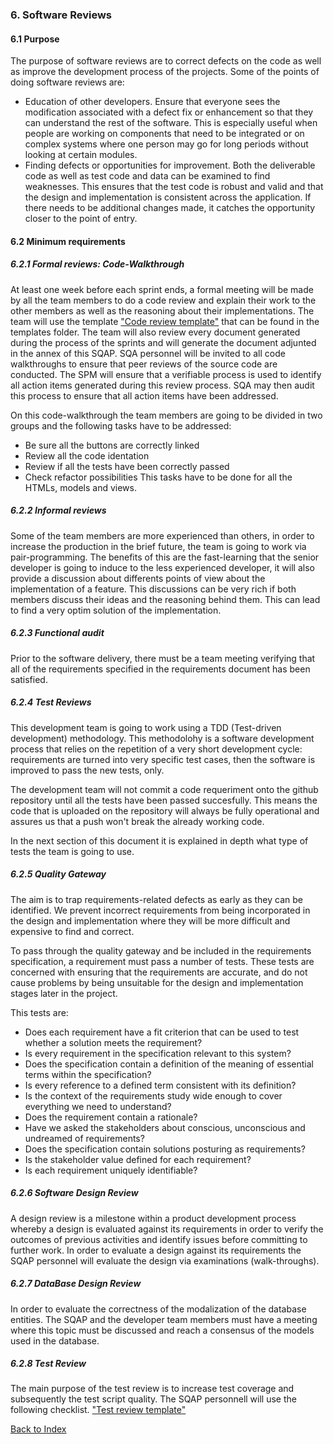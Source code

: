 ### 6. Software Reviews

#### 6.1 Purpose
The purpose of software reviews are to correct defects on the code as well as improve the development process of the projects. Some of the points of doing software reviews are: 
* Education of other developers. Ensure that everyone sees the modification associated with a defect fix or enhancement so that they can understand the rest of the software. This is especially useful when people are working on components that need to be integrated or on complex systems where one person may go for long periods without looking at certain modules.
* Finding defects or opportunities for improvement. Both the deliverable code as well as test code and data can be examined to find weaknesses. This ensures that the test code is robust and valid and that the design and implementation is consistent across the application. If there needs to be additional changes made, it catches the opportunity closer to the point of entry.

#### 6.2 Minimum requirements

##### 6.2.1 Formal reviews: Code-Walkthrough
At least one week before each sprint ends, a formal meeting will be made by all the team members to do a code review and explain their work to the other members as well as the reasoning about their implementations. The team will use the template ["Code review template"](../templates/code_and_design_review.md) that can be found in the templates folder. 
The team will also review every document generated during the process of the sprints and will generate the document adjunted in the annex of this SQAP. 
SQA personnel will be invited to all code walkthroughs to ensure that peer reviews of the source code are conducted. The SPM will ensure that a verifiable process is used to identify all action items generated during this review process. SQA may then audit this process to ensure that all action items have been addressed.

On this code-walkthrough the team members are going to be divided in two groups and the following tasks have to be addressed:
* Be sure all the buttons are correctly linked
* Review all the code identation
* Review if all the tests have been correctly passed
* Check refactor possibilities
This tasks have to be done for all the HTMLs, models and views.

##### 6.2.2 Informal reviews
Some of the team members are more experienced than others, in order to increase the production in the brief future, the team is going to work via pair-programming. The benefits of this are the fast-learning that the senior developer is going to induce to the less experienced developer, it will also provide a discussion about differents points of view about the implementation of a feature. This discussions can be very rich if both members discuss their ideas and the reasoning behind them. This can lead to find a very optim solution of the implementation.

##### 6.2.3 Functional audit
Prior to the software delivery, there must be a team meeting verifying that all of the requirements specified in the requirements document has been satisfied. 

##### 6.2.4 Test Reviews
This development team is going to work using a TDD (Test-driven development) methodology. This methodolohy is a software development process that relies on the repetition of a very short development cycle: requirements are turned into very specific test cases, then the software is improved to pass the new tests, only.

The development team will not commit a code requeriment onto the github repository until all the tests have been passed succesfully. This means the code that is uploaded on the repository will always be fully operational and assures us that a push won't break the already working code.

In the next section of this document it is explained in depth what type of tests the team is going to use. 

##### 6.2.5 Quality Gateway
The aim is to trap requirements-related defects as early as they can be identified. We prevent incorrect requirements from being incorporated in the design and implementation where they will be more difficult and expensive to find and correct.

To pass through the quality gateway and be included in the requirements specification, a requirement must pass a number of tests. These tests are concerned with ensuring that the requirements are accurate, and do not cause problems by being unsuitable for the design and implementation stages later in the project.

This tests are:
* Does each requirement have a fit criterion that can be used to test whether a solution meets the requirement?
* Is every requirement in the specification relevant to this system?
* Does the specification contain a definition of the meaning of essential terms within the specification? 
* Is every reference to a defined term consistent with its definition?
* Is the context of the requirements study wide enough to cover everything we need to understand?
* Does the requirement contain a rationale?
* Have we asked the stakeholders about conscious, unconscious and undreamed of requirements? 
* Does the specification contain solutions posturing as requirements?
* Is the stakeholder value defined for each requirement?
* Is each requirement uniquely identifiable?

##### 6.2.6 Software Design Review
A design review is a milestone within a product development process whereby a design is evaluated against its requirements in order to verify the outcomes of previous activities and identify issues before committing to further work.
In order to evaluate a design against its requirements the SQAP personnel will evaluate the design via examinations (walk-throughs).

##### 6.2.7 DataBase Design Review
In order to evaluate the correctness of the modalization of the database entities. The SQAP and the developer team members must have a meeting where this topic must be discussed and reach a consensus of the models used in the database.

##### 6.2.8 Test Review
The main purpose of the test review is to increase test coverage and subsequently the test script quality.
The SQAP personnell will use the following checklist. ["Test review template"](../templates/test_review.md)


[Back to Index](./index.md)
